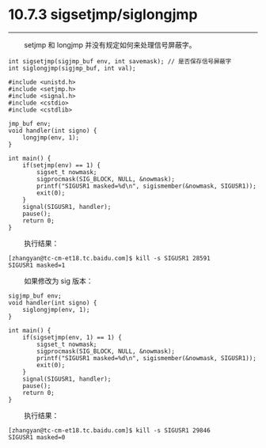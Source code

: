 # 10.7.3 sigsetjmp/siglongjmp
***

&emsp;&emsp;
setjmp 和 longjmp 并没有规定如何来处理信号屏蔽字。

    int sigsetjmp(sigjmp_buf env, int savemask); // 是否保存信号屏蔽字
    int siglongjmp(sigjmp_buf, int val);
    
    #include <unistd.h>
    #include <setjmp.h>
    #include <signal.h>
    #include <cstdio>
    #include <cstdlib>
    
    jmp_buf env;
    void handler(int signo) {
        longjmp(env, 1);
    }
    
    int main() {
        if(setjmp(env) == 1) {
            sigset_t nowmask;
            sigprocmask(SIG_BLOCK, NULL, &nowmask);
            printf("SIGUSR1 masked=%d\n", sigismember(&nowmask, SIGUSR1));
            exit(0);
        }
        signal(SIGUSR1, handler);
        pause();
        return 0;
    }

&emsp;&emsp;
执行结果：

    [zhangyan@tc-cm-et18.tc.baidu.com]$ kill -s SIGUSR1 28591
    SIGUSR1 masked=1

&emsp;&emsp;
如果修改为 sig 版本：

    sigjmp_buf env;
    void handler(int signo) {
        siglongjmp(env, 1);
    }
    
    int main() {
        if(sigsetjmp(env, 1) == 1) {
            sigset_t nowmask;
            sigprocmask(SIG_BLOCK, NULL, &nowmask);
            printf("SIGUSR1 masked=%d\n", sigismember(&nowmask, SIGUSR1));
            exit(0);
        }
        signal(SIGUSR1, handler);
        pause();
        return 0;
    }

&emsp;&emsp;
执行结果：

    [zhangyan@tc-cm-et18.tc.baidu.com]$ kill -s SIGUSR1 29846
    SIGUSR1 masked=0